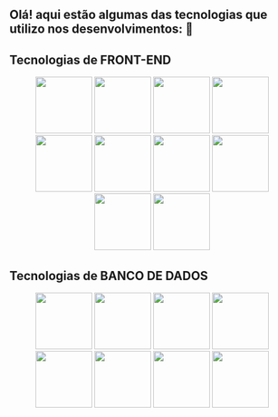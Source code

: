 ## Olá! aqui estão algumas das tecnologias que utilizo nos desenvolvimentos:  👋

## Tecnologias de FRONT-END
<div align="center">
<img src="https://cdn.jsdelivr.net/gh/devicons/devicon@latest/icons/html5/html5-original-wordmark.svg" width='100px' height='100px' />
<img src="https://cdn.jsdelivr.net/gh/devicons/devicon@latest/icons/css3/css3-original-wordmark.svg" width='100px' height='100px' />
<img src="https://cdn.jsdelivr.net/gh/devicons/devicon@latest/icons/javascript/javascript-original.svg" width='100px' height='100px' />
<img src="https://cdn.jsdelivr.net/gh/devicons/devicon@latest/icons/typescript/typescript-original.svg" width='100px' height='100px' />
<img src="https://cdn.jsdelivr.net/gh/devicons/devicon@latest/icons/redux/redux-original.svg" width='100px' height='100px' />
<img src="https://cdn.jsdelivr.net/gh/devicons/devicon@latest/icons/react/react-original-wordmark.svg" width='100px' height='100px' />
<img src="https://cdn.jsdelivr.net/gh/devicons/devicon@latest/icons/nextjs/nextjs-original-wordmark.svg" width='100px' height='100px' />
<img src="https://cdn.jsdelivr.net/gh/devicons/devicon@latest/icons/tailwindcss/tailwindcss-plain-wordmark.svg" width='100px' height='100px' />
<img src="https://cdn.jsdelivr.net/gh/devicons/devicon@latest/icons/bootstrap/bootstrap-original-wordmark.svg" width='100px' height='100px' />
<img src="https://cdn.jsdelivr.net/gh/devicons/devicon@latest/icons/materialui/materialui-original.svg" width='100px' height='100px' />    
</div>

## Tecnologias de BANCO DE DADOS
   
<div align="center">
<img src="https://cdn.jsdelivr.net/gh/devicons/devicon@latest/icons/mysql/mysql-original-wordmark.svg" width='100px' height='100px' />    
<img src="https://cdn.jsdelivr.net/gh/devicons/devicon@latest/icons/postgresql/postgresql-original-wordmark.svg" width='100px' height='100px' /> 
<img src="https://cdn.jsdelivr.net/gh/devicons/devicon@latest/icons/mongodb/mongodb-original-wordmark.svg" width='100px' height='100px' /> 
<img src="https://cdn.jsdelivr.net/gh/devicons/devicon@latest/icons/prisma/prisma-original-wordmark.svg" width='100px' height='100px' /> 
<img src="https://cdn.jsdelivr.net/gh/devicons/devicon@latest/icons/sequelize/sequelize-original-wordmark.svg" width='100px' height='100px' /> 
<img src="https://cdn.jsdelivr.net/gh/devicons/devicon@latest/icons/mongoose/mongoose-original-wordmark.svg" width='100px' height='100px' /> 
<img src="https://cdn.jsdelivr.net/gh/devicons/devicon@latest/icons/firebase/firebase-original-wordmark.svg" width='100px' height='100px' /> 
<img src="https://cdn.jsdelivr.net/gh/devicons/devicon@latest/icons/hibernate/hibernate-original-wordmark.svg" width='100px' height='100px' /> 
          
</div>


          

